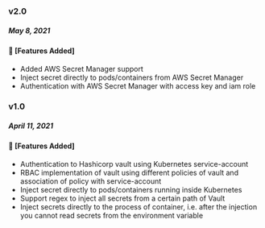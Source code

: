 ### v2.0
##### May 8, 2021

#### :tada: [Features Added]

- Added AWS Secret Manager support
- Inject secret directly to pods/containers from AWS Secret Manager
- Authentication with AWS Secret Manager with access key and iam role 

### v1.0
##### April 11, 2021

#### :tada: [Features Added]

- Authentication to Hashicorp vault using Kubernetes service-account
- RBAC implementation of vault using different policies of vault and association of policy with service-account
- Inject secret directly to pods/containers running inside Kubernetes
- Support regex to inject all secrets from a certain path of Vault
- Inject secrets directly to the process of container, i.e. after the injection you cannot read secrets from the environment variable
